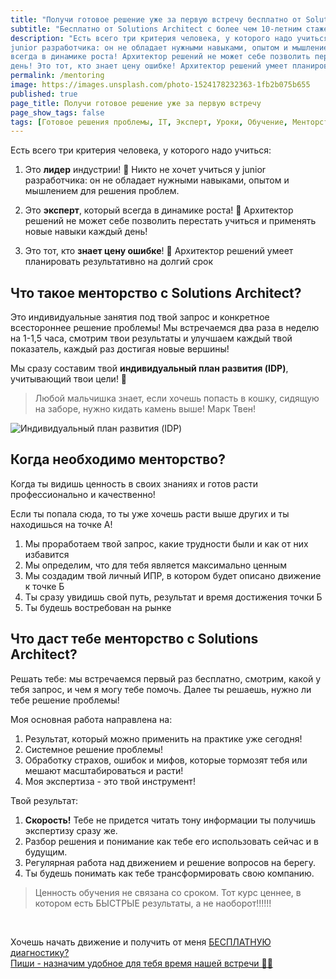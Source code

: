 ```yaml
---
title: "Получи готовое решение уже за первую встречу бесплатно от Solutions Architect с более чем 10-летним стажем в IT"
subtitle: "Бесплатно от Solutions Architect с более чем 10-летним стажем в IT"
description: "Есть всего три критерия человека, у которого надо учиться: Это лидер индустрии! Никто не хочет учиться у
junior разработчика: он не обладает нужными навыками, опытом и мышлением для решения проблем. Это эксперт, который
всегда в динамике роста! Архитектор решений не может себе позволить перестать учиться и применять новые навыки каждый
день! Это тот, кто знает цену ошибке! Архитектор решений умеет планировать результативно на долгий срок"
permalink: /mentoring
image: https://images.unsplash.com/photo-1524178232363-1fb2b075b655
published: true
page_title: Получи готовое решение уже за первую встречу
page_show_tags: false
tags: [Готовое решения проблемы, IT, Эксперт, Уроки, Обучение, Менторство]
---
```


[//]: # (!!!! **https://www.instagram.com/reel/Cne-Ig_KXJM/?igshid=YmMyMTA2M2Y=**)

[//]: # (https://prodalet.ru/module/tools/generator-4u/#)

[//]: # (https://smmlaba.com/telegram/telegrapsubscribeview/)

Есть всего три критерия человека, у которого надо учиться:

1. Это **лидер** индустрии! <span class="fs-4">🚀</span>
   Никто не хочет учиться у junior разработчика: он не обладает нужными навыками, опытом и мышлением для решения
   проблем.

2. Это **эксперт**, который всегда в динамике роста! <span class="fs-4">🎯</span>
   Архитектор решений не может себе позволить перестать учиться и применять новые навыки каждый день!

3. Это тот, кто **знает цену ошибке**! <span class="fs-4">💸</span>
   Архитектор решений умеет планировать результативно на долгий срок

## Что такое менторство с Solutions Architect?

Это индивидуальные занятия под твой запрос и конкретное всестороннее решение проблемы!
Мы встречаемся два раза в неделю на 1-1,5 часа, смотрим твои результаты и улучшаем каждый твой показатель,
каждый раз достигая новые вершины!

Мы сразу составим твой **индивидуальный план развития (IDP)**, учитывающий твои цели! <span class="fs-1">🤯</span>

> Любой мальчишка знает, если хочешь попасть в кошку, сидящую на заборе, нужно кидать камень выше!
> Марк Твен!

![Индивидуальный план развития (IDP)](/assets/img/IDP.png)

## Когда необходимо менторство?

Когда ты видишь ценность в своих знаниях и готов расти профессионально и качественно!

Если ты попала сюда, то ты уже хочешь расти выше других и ты находишься на точке А!

1. Мы проработаем твой запрос, какие трудности были и как от них избавится
2. Мы определим, что для тебя является максимально ценным
3. Мы создадим твой личный ИПР, в котором будет описано движение к точке Б
4. Ты сразу увидишь свой путь, результат и время достижения точки Б
5. Ты будешь востребован на рынке

## Что даст тебе менторство с Solutions Architect?

Решать тебе: мы встречаемся первый раз бесплатно, смотрим, какой у тебя запрос, и чем я могу тебе помочь.
Далее ты решаешь, нужно ли тебе решение проблемы!

Моя основная работа направлена на:

1. Результат, который можно применить на практике уже сегодня!
2. Системное решение проблемы!
3. Обработку страхов, ошибок и мифов, которые тормозят тебя или мешают масштабироваться и расти!
4. Моя экспертиза - это твой инструмент!

Твой результат:

1. **Скорость!** Тебе не придется читать тону информации ты получишь экспертизу сразу же.
2. Разбор решения и понимание как тебе его использовать сейчас и в будущим.
3. Регулярная работа над движением и решение вопросов на берегу.
4. Ты будешь понимать как тебе трансформировать свою компанию.

> Ценность обучения не связана со сроком. Тот курс ценнее, в котором есть БЫСТРЫЕ результаты, а не наоборот!!!!!!

[//]: # (## Посмотри результат моих учеников)

[//]: # (////)

<br>

<p class="text-center">
  Хочешь начать движение и получить от меня
  <a href="https://t.me/soprun"
    class="btn btn-light btn-outline-dark text-decoration-none"
    rel="noopener noreferrer"
    target="_blank">БЕСПЛАТНУЮ диагностику?</a>
  <br>
  <a href="https://t.me/soprun">Пиши - назначим удобное для тебя время нашей встречи 🤙🏻</a>
</p>

<br>
